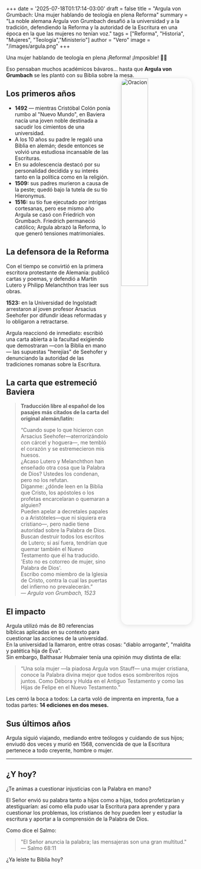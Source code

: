 +++
date = '2025-07-18T01:17:14-03:00'
draft = false
title = "Argula von Grumbach: Una mujer hablando de teología en plena Reforma"
summary = "La noble alemana Argula von Grumbach desafió a la universidad y a la tradición, defendiendo la Reforma y la autoridad de la Escritura en una época en la que las mujeres no tenían voz."
tags = ["Reforma", "Historia", "Mujeres", "Teología","Ministerio"]
author = "Vero"
image = "/images/argula.png"
+++

Una mujer hablando de teología en plena ¡Reforma! ¡Imposible! 🏰📜

Eso pensaban muchos académicos bávaros… hasta que **Argula von Grumbach** se les plantó con su Biblia sobre la mesa.
<img src="/images/argula.png" 
     alt="Oracion"
     style="float: right; 
            margin-left: 2em; 
            margin-bottom: 1em; 
            max-width: 320px; 
            width: 38%; 
            height: auto; 
            border-radius: 18px; 
            box-shadow: 0 2px 14px rgba(0,0,0,0.12);" />
## Los primeros años

- **1492** — mientras Cristóbal Colón ponía rumbo al "Nuevo Mundo", en Baviera nacía una joven noble destinada a sacudir los cimientos de una universidad.
- A los 10 años su padre le regaló una Biblia en alemán; desde entonces se volvió una estudiosa incansable de las Escrituras.
- En su adolescencia destacó por su personalidad decidida y su interés tanto en la política como en la religión.
- **1509:** sus padres murieron a causa de la peste; quedó bajo la tutela de su tío Hieronymus.
- **1516:** su tío fue ejecutado por intrigas cortesanas, pero ese mismo año Argula se casó con Friedrich von Grumbach. Friedrich permaneció católico; Argula abrazó la Reforma, lo que generó tensiones matrimoniales.

## La defensora de la Reforma

Con el tiempo se convirtió en la primera escritora protestante de Alemania: publicó cartas y poemas, y defendió a Martín Lutero y Philipp Melanchthon tras leer sus obras.

**1523:** en la Universidad de Ingolstadt arrestaron al joven profesor Arsacius Seehofer por difundir ideas reformadas y lo obligaron a retractarse.

Argula reaccionó de inmediato: escribió una carta abierta a la facultad exigiendo que demostraran —con la Biblia en mano— las supuestas "herejías" de Seehofer y denunciando la autoridad de las tradiciones romanas sobre la Escritura.

## La carta que estremeció Baviera

> **Traducción libre al español de los pasajes más citados de la carta del original alemán/latín:**
>
> “Cuando supe lo que hicieron con Arsacius Seehofer—aterrorizándolo con cárcel y hoguera—, me tembló el corazón y se estremecieron mis huesos.  
¿Acaso Lutero y Melanchthon han enseñado otra cosa que la Palabra de Dios? Ustedes los condenan, pero no los refutan.  
Díganme: ¿dónde leen en la Biblia que Cristo, los apóstoles o los profetas encarcelaran o quemaran a alguien?  
Pueden apelar a decretales papales o a Aristóteles—que ni siquiera era cristiano—, pero nadie tiene autoridad sobre la Palabra de Dios.  
Buscan destruir todos los escritos de Lutero; si así fuera, tendrían que quemar también el Nuevo Testamento que él ha traducido.  
'Esto no es cotorreo de mujer, sino Palabra de Dios'.  
Escribo como miembro de la Iglesia de Cristo, contra la cual las puertas del infierno no prevalecerán.”  
— *Argula von Grumbach, 1523*

## El impacto

Argula utilizó más de 80 referencias bíblicas aplicadas en su contexto para cuestionar las acciones de la universidad.  
En la universidad la llamaron, entre otras cosas: "diablo arrogante", "maldita y patética hija de Eva".  
Sin embargo, Balthasar Hubmaier tenía una opinión muy distinta de ella:

> “Una sola mujer —la piadosa Argula von Stauff— una mujer cristiana, conoce la Palabra divina mejor que todos esos sombreritos rojos juntos. Como Débora y Hulda en el Antiguo Testamento y como las Hijas de Felipe en el Nuevo Testamento.”

Les cerró la boca a todos: La carta voló de imprenta en imprenta, fue a todas partes: **14 ediciones en dos meses.**

## Sus últimos años

Argula siguió viajando, mediando entre teólogos y cuidando de sus hijos; enviudó dos veces y murió en 1568, convencida de que la Escritura pertenece a todo creyente, hombre o mujer.

---

## ¿Y hoy?

¿Te animas a cuestionar injusticias con la Palabra en mano?

El Señor envió su palabra tanto a hijos como a hijas, todos profetizarían y atestiguarían: así como ella pudo usar la Escritura para aprender y para cuestionar los problemas, los cristianos de hoy pueden leer y estudiar la escritura y aportar a la comprensión de la Palabra de Dios.

Como dice el Salmo:

> "El Señor anuncia la palabra; las mensajeras son una gran multitud."  
> — Salmo 68:11

¿Ya leíste tu Biblia hoy?
